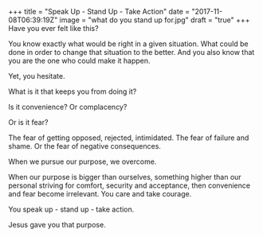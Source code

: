 +++
title = "Speak Up - Stand Up - Take Action"
date = "2017-11-08T06:39:19Z"
image = "what do you stand up for.jpg"
draft = "true"
+++
Have you ever felt like this? 

You know exactly what would be right in a given situation. What could be done in order to change that situation to the better. And you also know that you are the one who could make it happen.

Yet, you hesitate.

What is it that keeps you from doing it? 

Is it convenience? Or complacency?  

Or is it fear? 

The fear of getting opposed, rejected, intimidated. The fear of failure and shame. Or the fear of negative consequences.

When we pursue our purpose, we overcome. 

When our purpose is bigger than ourselves, something higher than our personal striving for comfort, security and acceptance, then convenience and fear become irrelevant. You care and take courage. 

You speak up - stand up - take action.

Jesus gave you that purpose.